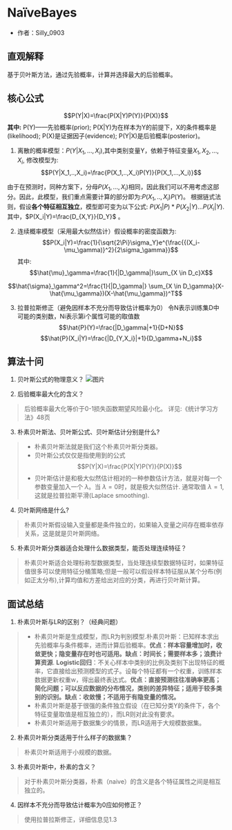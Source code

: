 # NaïveBayes

* 作者：Silly_0903
## 直观解释
基于贝叶斯方法，通过先验概率，计算并选择最大的后验概率。

## 核心公式
$$P(Y|X)=\frac{P(X|Y)P(Y)}{P(X)}$$
**其中:** P(Y)——先验概率(prior); P(X|Y)为在样本为Y的前提下，X的条件概率是(likelihood); P(X)是证据因子(evidence); P(Y|X)是后验概率(posterior)。

1. 离散的概率模型：$P(Y|X_1,…,X_i)$,其中类别变量Y，依赖于特征变量$X_1, X_2,…,X_i$, 修改模型为:
$$P(Y|X_1,..,X_i)=\frac{P(X_1,..,X_i)P(Y)}{P(X_1,...,X_i)}$$

由于在预测时，同种方案下，分母$P(X_1,…,X_i)$相同，因此我们可以不用考虑这部分。因此，此模型，我们重点需要计算的部分即为:$P(X_1,..,X_i)P(Y)$。
根据链式法则，假设**各个特征相互独立**，模型即可变为以下公式: $P(X_1|P)*P(X_2|Y)...P(X_i|Y)$.其中，$P(X_i|Y)=\frac{D_{X,Y}}{D_Y}$ 。

2. 连续概率模型（采用最大似然估计）假设概率的密度函数为:
$$P(X_i|Y)=\frac{1}{\sqrt{2\Pi}\sigma_Y}e^{\frac{{(X_i-\mu_\gamma)}^2}{2\sigma_\gamma}}$$
其中:  
$$\hat{\mu}_\gamma=\frac{1}{|D_\gamma|}\sum_{X \in D_c}X$$  

$$\hat{\sigma}_\gamma^2=\frac{1}{|D_\gamma|} \sum_{X \in D_\gamma}(X-\hat{\mu_\gamma})(X-\hat{\mu_\gamma})^T$$

3. 拉普拉斯修正（避免因样本不充分而导致估计概率为0）
令N表示训练集D中可能的类别数，Ni表示第i个属性可能的取值数
$$\hat{P}(Y)=\frac{|D_\gamma|+1}{D+N}$$
$$\hat{P}(X_i|Y)=\frac{|D_{Y,X_i}|+1}{D_\gamma+N_i}$$

## 算法十问
1. 贝叶斯公式的物理意义？
![图片](https://uploader.shimo.im/f/rbUiZ3BXJHYS0eS2.jpg!thumbnail)

2. 后验概率最大化的含义？
> 后验概率最大化等价于0-1损失函数期望风险最小化。
> 详见:《统计学习方法》48页

3. 朴素贝叶斯法、贝叶斯公式、贝叶斯估计分别是什么?
> + 朴素贝叶斯法就是我们这个朴素贝叶斯分类器。
> + 贝叶斯公式仅仅是指使用到的公式
> $$P(Y|X)=\frac{P(X|Y)P(Y)}{P(X)}$$
> + 贝叶斯估计是和极大似然估计相对的一种参数估计方法，就是对每一个参数变量加入一个 $\lambda$。当 $\lambda = 0$时，就是极大似然估计. 通常取值 $\lambda = 1$,这就是拉普拉斯平滑(Laplace smoothing).
4. 贝叶斯网络是什么?
> 朴素贝叶斯假设输入变量都是条件独立的，如果输入变量之间存在概率依存关系，这是就是贝叶斯网络。

5. 朴素贝叶斯分类器适合处理什么数据类型，能否处理连续特征？
> 朴素贝叶斯适合处理标称型数据类型，当处理连续型数据特征时，如果特征值很多可以使用特征分桶策略;但是一般可以假设样本特征服从某个分布(例如正太分布),计算均值和方差给出对应的分类，再进行贝叶斯计算。

## 面试总结
1. 朴素贝叶斯与LR的区别？（经典问题）
> + 朴素贝叶斯是生成模型，而LR为判别模型.朴素贝叶斯：已知样本求出先验概率与条件概率，进而计算后验概率。**优点：样本容量增加时，收敛更快；隐变量存在时也可适用。缺点：时间长；需要样本多；浪费计算资源**.     **Logistic回归**：不关心样本中类别的比例及类别下出现特征的概率，它直接给出预测模型的式子。设每个特征都有一个权重，训练样本数据更新权重w，得出最终表达式。**优点：直接预测往往准确率更高；简化问题；可以反应数据的分布情况，类别的差异特征；适用于较多类别的识别。缺点：收敛慢；不适用于有隐变量的情况。**
> + 朴素贝叶斯是基于很强的条件独立假设（在已知分类Y的条件下，各个特征变量取值是相互独立的），而LR则对此没有要求。
> + 朴素贝叶斯适用于数据集少的情景，而LR适用于大规模数据集。

2. 朴素贝叶斯分类适用于什么样子的数据集？
> 朴素贝叶斯适用于小规模的数据。

3. 朴素贝叶斯中，朴素的含义？
> 对于朴素贝叶斯分类器，朴素（naive）的含义是各个特征属性之间是相互独立的。

4. 因样本不充分而导致估计概率为0应如何修正？
> 使用拉普拉斯修正，详细信息见1.3
